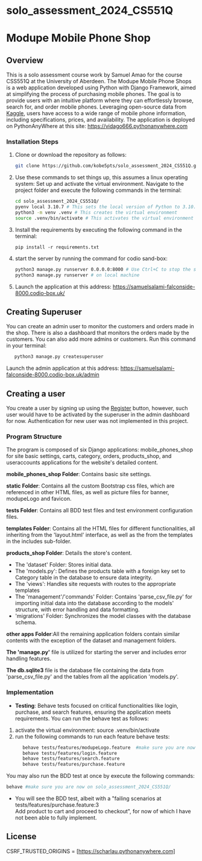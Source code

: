 # solo_assessment_2024_CS551Q
# Modupe Mobile Phone Shop
## Overview
This is a solo assessment course work by Samuel Amao for the course CSS551Q at the University of Aberdeen.
The Modupe Mobile Phone Shops is a web application developed using Python with Django Framework, aimed at 
simplifying the process of purchasing mobile phones. The goal is to provide users with an intuitive 
platform where they can effortlessly browse, search for, and order mobile phones. Leveraging open-source data 
from [Kaggle](https://www.kaggle.com/datasets), users have access to a wide range of mobile phone information, including specifications, 
prices, and availability.
The application is deployed on PythonAnyWhere at this site:  <https://vidago666.pythonanywhere.com>

### Installation Steps
   1. Clone or download the repository as follows:
      ``` bash
      git clone https://github.com/kobe5pts/solo_assessment_2024_CS551Q.git
      ```
   2. Use these commands to set things up, this assumes a linux operating system:
      Set up and activate the virtual environment. Navigate to the project folder and execute the following commands in the terminal:
         ``` bash
         cd solo_assessment_2024_CS551Q/
         pyenv local 3.10.7 # This sets the local version of Python to 3.10.7 (Optional)
         python3 -m venv .venv # This creates the virtual environment
         source .venv/bin/activate # This activates the virtual environment

         ```

   3. Install the requirements by executing the following command in the terminal:
         ```
         pip install -r requirements.txt
         ```
   4. start the server by running the command for codio sand-box:
         ```bash
         python3 manage.py runserver 0.0.0.0:8000 # Use Ctrl+C to stop the server.
         python3 manage.py runserver # on local machine
         ```
   5. Launch the application at this address:    https://samuelsalami-falconside-8000.codio-box.uk/

## Creating Superuser
   You can create an admin user to monitor the customers and orders made in the shop. 
   There is also a dashboard that monitors the orders made by the customers. You can also add more admins or customers. 
   Run this command in your terminal:
```bash
   python3 manage.py createsuperuser
```
   Launch the admin application at this address:    https://samuelsalami-falconside-8000.codio-box.uk/admin
## Creating a user
   You create a user by signing up using the [Register](https://samuelsalami-falconside-8000.codio-box.uk/useraccounts/register/) button, however, such user would have to be activated by the superuser in the
   admin dashboard for now. Authentication for new user was not implemented in this project.
### Program Structure
The program is composed of six Django applications: mobile_phones_shop for site basic settings, carts, category, orders, products_shop, and useraccounts applications for the website's detailed content.

**mobile_phones_shop Folder**: Contains basic site settings.

**static Folder**: Contains all the custom Bootstrap css files, which are referenced in other HTML files, as well as picture files for banner, modupeLogo and favicon.

**tests Folder**: Contains all BDD test files and test environment configuration files. 

**templates Folder**: Contains all the HTML files for different functionalities, all inheriting from the 'layout.html' interface, as well as the from the templates in the includes sub-folder.

**products_shop Folder**: Details the store's content.
* The 'dataset' Folder: Stores initial data.
* The 'models.py': Defines the products table with a foreign key set to Category table in the database to ensure data integrity.
* The 'views': Handles site requests with routes to the appropriate templates
* The 'management'/'commands' Folder: Contains 'parse_csv_file.py' for importing initial data into the database according to the models' structure, with error handling and data formatting.
* 'migrations' Folder: Synchronizes the model classes with the database schema. 

**other apps Folder**:All the remaining application folders contain similar contents with the exception of the dataset and management folders.

**The 'manage.py'** file is utilized for starting the server and includes error handling features.

**The db.sqlite3** file is the database file containing the data from 'parse_csv_file.py' and the tables from all the application 'models.py'.


### Implementation
- **Testing**: Behave tests focused on critical functionalities like login, purchase, and search features, 
ensuring the application meets requirements. You can run the behave test as follows:
1. activate the virtual environment: source .venv/bin/activate
2. run the following commands to run each feature behave tests:
```bash
      behave tests/features/modupeLogo.feature  #make sure you are now on solo_assessment_2024_CS551Q/
      behave tests/features/login.feature
      behave tests/features/search.feature
      behave tests/features/purchase.feature  
```      
You may also run the BDD test at once by execute the following commands:

```bash
behave #make sure you are now on solo_assessment_2024_CS551Q/
```
* You will see the BDD test, albeit with a "failing scenarios at tests/features/purchase.feature:3  
Add product to cart and proceed to checkout", for now of which I have not been able to fully implement.


## License
CSRF_TRUSTED_ORIGINS =  [https://scharlau.pythonanywhere.com]